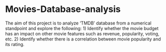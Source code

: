 # Movies-Database-analysis
The aim of this project is to analyze ‘TMDB’ database from a numerical standpoint and explore the following: 1) Identify whether the movie budget has an impact on other movie features such as revenue, popularity, voting, etc. 2) Identify whether there is a correlation between movie popularity and its rating.
